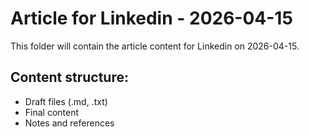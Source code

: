 # Article for Linkedin - 2026-04-15

This folder will contain the article content for Linkedin on 2026-04-15.

## Content structure:
- Draft files (.md, .txt)
- Final content
- Notes and references
